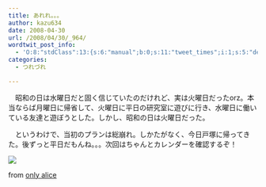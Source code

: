```yaml
---
title: あれれ。。。
author: kazu634
date: 2008-04-30
url: /2008/04/30/_964/
wordtwit_post_info:
  - 'O:8:"stdClass":13:{s:6:"manual";b:0;s:11:"tweet_times";i:1;s:5:"delay";i:0;s:7:"enabled";i:1;s:10:"separation";s:2:"60";s:7:"version";s:3:"3.7";s:14:"tweet_template";b:0;s:6:"status";i:2;s:6:"result";a:0:{}s:13:"tweet_counter";i:2;s:13:"tweet_log_ids";a:1:{i:0;i:3953;}s:9:"hash_tags";a:0:{}s:8:"accounts";a:1:{i:0;s:7:"kazu634";}}'
categories:
  - つれづれ

---
```

<div class="section">
<p>
    　昭和の日は水曜日だと固く信じていたのだけれど、実は火曜日だったorz。本当ならば月曜日に帰省して、火曜日に平日の研究室に遊びに行き、水曜日に働いている友達と遊ぼうとした。しかし、昭和の日は火曜日だった。
</p>
  
<p>
    　というわけで、当初のプランは総崩れ。しかたがなく、今日戸塚に帰ってきた。後ずっと平日だもんね。。。次回はちゃんとカレンダーを確認するぞ！
</p>
  
<p>
<center>
</center>
</p>
  
<p>
<a href="http://flickr.com/photos/alltheaces/94976453/" onclick="__gaTracker('send', 'event', 'outbound-article', 'http://flickr.com/photos/alltheaces/94976453/', '');" title="does that answer your question?"><img src="http://farm1.static.flickr.com/35/94976453_ae0a757de1_m.jpg" /></a>
</p>
  
<p>
    from <a href="http://flickr.com/people/alltheaces/" onclick="__gaTracker('send', 'event', 'outbound-article', 'http://flickr.com/people/alltheaces/', 'only alice');">only alice</a>
</p></p>
</div>